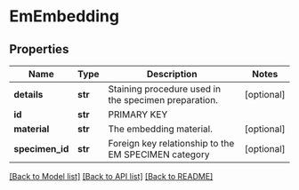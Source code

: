 # EmEmbedding

## Properties
Name | Type | Description | Notes
------------ | ------------- | ------------- | -------------
**details** | **str** | Staining procedure used in the specimen preparation. | [optional] 
**id** | **str** | PRIMARY KEY | 
**material** | **str** | The embedding  material. | [optional] 
**specimen_id** | **str** | Foreign key relationship to the EM SPECIMEN category | [optional] 

[[Back to Model list]](../README.md#documentation-for-models) [[Back to API list]](../README.md#documentation-for-api-endpoints) [[Back to README]](../README.md)

